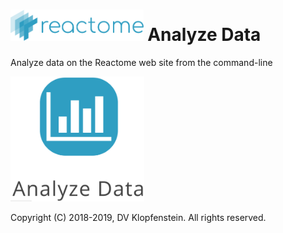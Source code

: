 # <img src="images/logo_reactome.png" height="50pt"> Analyze Data
Analyze data on the Reactome web site from the command-line

<img src="images/reactome_analyze.png" height="200pt">

Copyright (C) 2018-2019, DV Klopfenstein. All rights reserved.
